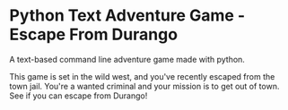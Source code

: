# Python Text Adventure Game - Escape From Durango
A text-based command line adventure game made with python.

This game is set in the wild west, and you've recently escaped from the town jail. You're a wanted criminal and your mission is to get out of town. See if you can escape from Durango!